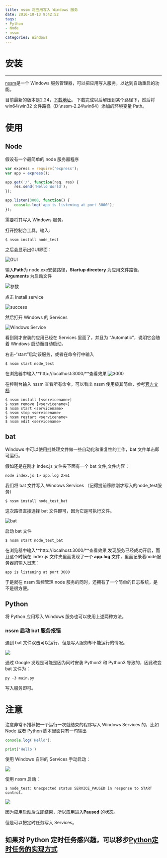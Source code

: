 ```yaml
---
title: nssm 将应用写入 Windows 服务
date: 2016-10-13 9:42:52
tags: 
- Python
- Node
- nssm
categories: Windows
---
```


# 安装 
---

[nssm](http://nssm.cc/)是一个 Windows 服务管理器，可以把应用写入服务，以达到自动重启的功能。

目前最新的版本是2.24，[下载地址](http://nssm.cc/download)。 下载完成以后解压到某个路径下，然后将 win64/win32 文件路径（D:\nssm-2.24\win64）添加的环境变量 Path。
<!-- more -->
# 使用

## Node

假设有一个最简单的 node 服务器程序

```javascript
var express = require('express');
var app = express();

app.get('/', function(req, res) {
	res.send('Hello World');
});

app.listen(3000, function() {
	console.log('app is listening at port 3000');
});
```
需要将其写入 Windows 服务。


打开控制台工具。输入:

```
$ nssm install node_test
```
之后会显示出GUI界面：

![GUI](http://i1.piimg.com/567571/bae4d79ec7252de9.png)

输入**Path**为 node.exe安装路径，**Startup directory** 为应用文件路径，**Arguments** 为启动文件

![参数](http://i1.piimg.com/567571/f75d03875221178c.png)

点击 Install service

![success](http://p1.bqimg.com/567571/92475175737060e3.png)

然后打开 Windows 的 Services

![Windows Service](http://p1.bqimg.com/567571/b47f06fe33d04914.png)

看到刚才安装的应用已经在 Services 里面了，并且为 “Automatic”，说明它会随着 Windows 启动而自动启动。

右击-“start”启动该服务，或者在命令行中输入

```
$ nssm start node_test
```

在浏览器中输入**http://localhost:3000/**查看效果
![3000](http://i1.piimg.com/567571/527e0e7fe0357a2e.png)

在控制台输入 nssm 查看所有命令，可以看出 nssm 使用极其简单，参考[官方文档](http://nssm.cc/usage)
```
$ nssm install [<servicename>]
$ nssm remove [<servicename>]
$ nssm start <servicename>
$ nssm stop <servicename>
$ nssm restart <servicename>
$ nssm edit <servicename>
```

## bat

Windows 中可以使用批处理文件做一些自动化和重复性的工作，bat 文件单击即可运行。

假如还是在刚才 index.js 文件夹下面有一个 bat 文件,文件内容：

```
node index.js 1> app.log 2>&1
```

我们将 bat 文件写入 Windows Services （记得提前移除刚才写入的node_test服务）

```
$ nssm install node_test_bat
```
这次路径直接选择 bat 文件即可，因为它是可执行文件。

![bat](http://p1.bpimg.com/567571/13de8c2c5d5396a2.png)

启动 bat 文件

```
$ nssm start node_test_bat
```
在浏览器中输入**http://localhost:3000/**查看效果,发现服务已经成功开启，而且这个时候在 index.js 文件夹里面发现了一个
**app.log** 文件，里面记录着node服务器的输入日志：

```
app is listening at port 3000
```
于是就在 nssm 监控管理 node 服务的同时，还拥有了一个简单的日志系统，是不是很方便。

## Python

将 Python 应用写入 Windows 服务也可以使用上述两种方法。

### nssm 启动 bat 服务报错

遇到 bat 文件双击可以运行，但是写入服务却不能运行的情况。

![](http://p1.bqimg.com/567571/311affdfb01653db.png)

通过 Google 发现是可能是因为同时安装 Python2 和 Python3 导致的，因此改变 bat 文件为：

```
py -3 main.py
```

写入服务即可。


# 注意

注意非常不推荐把一个运行一次就结束的程序写入 Windows Services 的，比如 Node 或者 Python 脚本里面只有一句输出

```javascript
console.log('Hello');
```

```python
print('Hello')
```
使用 Windows 自带的 Services 手动启动：

![](http://p1.bpimg.com/567571/15d4d4abfb4ebb47.png)

使用 nssm 启动：

```
$ node_test: Unexpected status SERVICE_PAUSED in response to START control.
```
![](http://p1.bpimg.com/567571/b2fb46ada936946f.png)

因为应用启动后立即结束，所以应用进入**Paused** 的状态。

但是可以把定时任务写入 Services。

如果对 Python 定时任务感兴趣，可以移步[Python定时任务的实现方式](https://lz5z.com/Python%E5%AE%9A%E6%97%B6%E4%BB%BB%E5%8A%A1%E7%9A%84%E5%AE%9E%E7%8E%B0%E6%96%B9%E5%BC%8F/)
---

